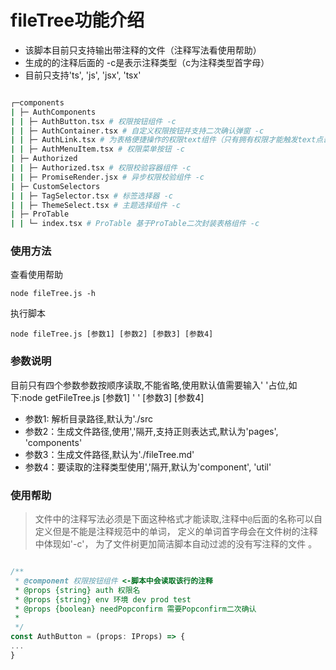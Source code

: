 # fileTree功能介绍
- 该脚本目前只支持输出带注释的文件（注释写法看使用帮助）
- 生成的的注释后面的 -c是表示注释类型（c为注释类型首字母）
- 目前只支持'ts', 'js', 'jsx', 'tsx'

```bash

┌─components
| ├─ AuthComponents
| | ├─ AuthButton.tsx # 权限按钮组件 -c
| | ├─ AuthContainer.tsx # 自定义权限按钮并支持二次确认弹窗 -c
| | ├─ AuthLink.tsx # 为表格便捷操作的权限text组件（只有拥有权限才能触发text点击事件） -c
| | ├─ AuthMenuItem.tsx # 权限菜单按钮 -c
| ├─ Authorized
| | ├─ Authorized.tsx # 权限校验容器组件 -c
| | ├─ PromiseRender.jsx # 异步权限校验组件 -c
| ├─ CustomSelectors
| | ├─ TagSelector.tsx # 标签选择器 -c
| | ├─ ThemeSelect.tsx # 主题选择组件 -c
| ├─ ProTable
| | └─ index.tsx # ProTable 基于ProTable二次封装表格组件 -c
```

### 使用方法
查看使用帮助
```
node fileTree.js -h
```
执行脚本
```
node fileTree.js [参数1] [参数2] [参数3] [参数4]
```

### 参数说明
目前只有四个参数参数按顺序读取,不能省略,使用默认值需要输入' '占位,如下:node getFileTree.js [参数1] ' ' [参数3] [参数4]

- 参数1: 解析目录路径,默认为'./src
- 参数2：生成文件路径,使用','隔开,支持正则表达式,默认为'pages', 'components'
- 参数3：生成文件路径,默认为'./fileTree.md'
- 参数4：要读取的注释类型使用','隔开,默认为'component', 'util'

### 使用帮助
> 文件中的注释写法必须是下面这种格式才能读取,注释中`@`后面的名称可以自定义但是不能是注释规范中的单词，
> 定义的单词首字母会在文件树的注释中体现如'-c'，
> 为了文件树更加简洁脚本自动过滤的没有写注释的文件 。
```js

/**
 * @component 权限按钮组件 <-脚本中会读取该行的注释
 * @props {string} auth 权限名
 * @props {string} env 环境 dev prod test
 * @props {boolean} needPopconfirm 需要Popconfirm二次确认
 *
 */
const AuthButton = (props: IProps) => {
...
}
```
